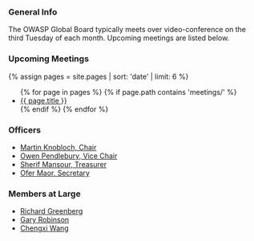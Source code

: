 ### General Info
The OWASP Global Board typically meets over video-conference on the third Tuesday of each month. Upcoming meetings are listed below.

### Upcoming Meetings
{% assign pages = site.pages | sort: 'date' | limit: 6 %}
<ul>
{% for page in pages %}
 {% if page.path contains 'meetings/' %}
 <li><a href='/www-board{{ page.url }}'>{{ page.title }}</a></li>
 {% endif %}
{% endfor %}
</ul>

### Officers
* [Martin Knobloch, Chair](mailto:martin.knobloch@owasp.org)
* [Owen Pendlebury, Vice Chair](mailto:owen.pendlebury@owasp.org)
* [Sherif Mansour, Treasurer](mailto:sherif.mansour@owasp.org)
* [Ofer Maor, Secretary](mailto:ofer.maor@owasp.org)

### Members at Large
* [Richard Greenberg](mailto:richard.greenberg@owasp.org)
* [Gary Robinson](mailto:gary.robinson@owasp.org)
* [Chengxi Wang](mailto:chengxi.wang@owasp.org)


